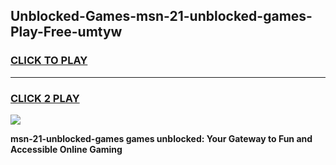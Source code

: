 
## Unblocked-Games-msn-21-unblocked-games-Play-Free-umtyw
<h3>
<a href="https://premium76.site?title=msn-21-unblocked-games&ref=22A">CLICK TO PLAY</a></h3>
<hr>

<h3>
<a href="https://premium76.site?title=msn-21-unblocked-games&ref=22A">CLICK 2 PLAY</a>
  
</h3>

<a href="https://premium76.site?title=msn-21-unblocked-games&ref=22A"><img src="https://clearcache.store/games.png"></a>


**msn-21-unblocked-games games unblocked: Your Gateway to Fun and Accessible Online Gaming**
